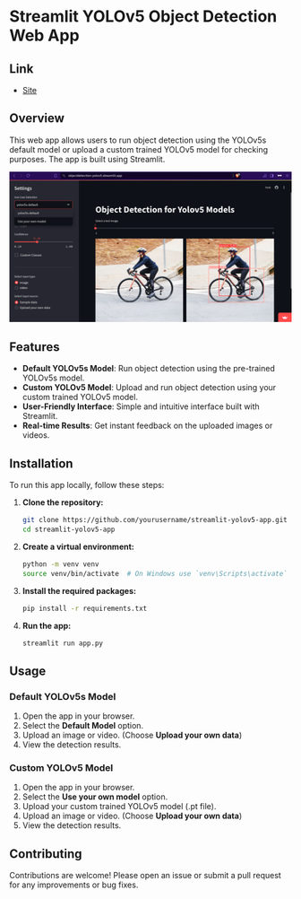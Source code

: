 # Streamlit YOLOv5 Object Detection  Web App

## Link
- [Site](https://objectdetection-yolov5.streamlit.app/)

## Overview

This web app allows users to run object detection using the YOLOv5s default model or upload a custom trained YOLOv5 model for checking purposes. The app is built using Streamlit. 

![pic](data/image.png)
## Features

- **Default YOLOv5s Model**: Run object detection using the pre-trained YOLOv5s model.
- **Custom YOLOv5 Model**: Upload and run object detection using your custom trained YOLOv5 model.
- **User-Friendly Interface**: Simple and intuitive interface built with Streamlit.
- **Real-time Results**: Get instant feedback on the uploaded images or videos.

## Installation

To run this app locally, follow these steps:

1. **Clone the repository:**
   ```sh
   git clone https://github.com/yourusername/streamlit-yolov5-app.git
   cd streamlit-yolov5-app
   ```

2. **Create a virtual environment:**
   ```sh
   python -m venv venv
   source venv/bin/activate  # On Windows use `venv\Scripts\activate`
   ```

3. **Install the required packages:**
   ```sh
   pip install -r requirements.txt
   ```

4. **Run the app:**
   ```sh
   streamlit run app.py
   ```

## Usage

### Default YOLOv5s Model

1. Open the app in your browser.
2. Select the **Default Model** option.
3. Upload an image or video. (Choose **Upload your own data**)
4. View the detection results.

### Custom YOLOv5 Model

1. Open the app in your browser.
2. Select the **Use your own model** option.
3. Upload your custom trained YOLOv5 model (.pt file).
4. Upload an image or video. (Choose **Upload your own data**)
5. View the detection results.

## Contributing

Contributions are welcome! Please open an issue or submit a pull request for any improvements or bug fixes.


